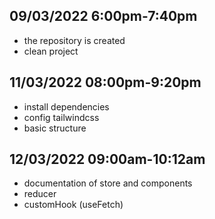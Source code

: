 ## 09/03/2022 6:00pm-7:40pm

- the repository is created
- clean project

## 11/03/2022 08:00pm-9:20pm

- install dependencies
- config tailwindcss
- basic structure

## 12/03/2022 09:00am-10:12am

- documentation of store and components
- reducer
- customHook (useFetch)
